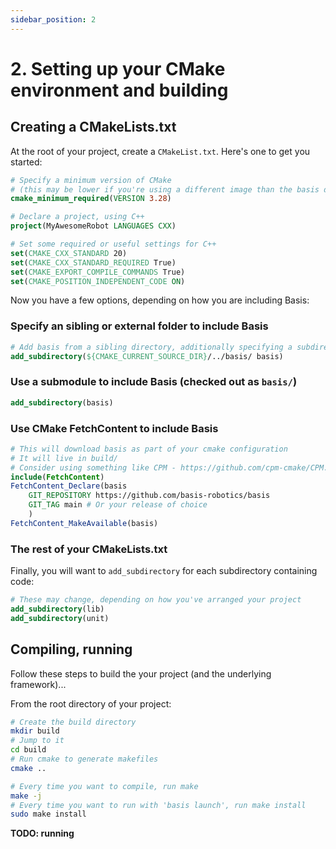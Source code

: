 ```yaml
---
sidebar_position: 2
---
```


# 2. Setting up your CMake environment and building

## Creating a CMakeLists.txt

At the root of your project, create a `CMakeList.txt`. Here's one to get you started:
```cmake title="CMakeLists.txt"
# Specify a minimum version of CMake
# (this may be lower if you're using a different image than the basis development image)
cmake_minimum_required(VERSION 3.28)

# Declare a project, using C++
project(MyAwesomeRobot LANGUAGES CXX)

# Set some required or useful settings for C++
set(CMAKE_CXX_STANDARD 20)
set(CMAKE_CXX_STANDARD_REQUIRED True)
set(CMAKE_EXPORT_COMPILE_COMMANDS True)
set(CMAKE_POSITION_INDEPENDENT_CODE ON)

```

Now you have a few options, depending on how you are including Basis:

### Specify an sibling or external folder to include Basis
```cmake title="CMakeLists.txt - subdirectories"
# Add basis from a sibling directory, additionally specifying a subdirectory underneath
add_subdirectory(${CMAKE_CURRENT_SOURCE_DIR}/../basis/ basis)
```

### Use a submodule to include Basis (checked out as `basis/`)
```cmake title="CMakeLists.txt - submodule"
add_subdirectory(basis)
```

### Use CMake FetchContent to include Basis
```cmake title="CMakeLists.txt - FetchContent"
# This will download basis as part of your cmake configuration
# It will live in build/
# Consider using something like CPM - https://github.com/cpm-cmake/CPM.cmake - if you want better caching behavior
include(FetchContent)
FetchContent_Declare(basis
    GIT_REPOSITORY https://github.com/basis-robotics/basis
    GIT_TAG main # Or your release of choice
    )
FetchContent_MakeAvailable(basis)
```

### The rest of your CMakeLists.txt

Finally, you will want to `add_subdirectory` for each subdirectory containing code:
```cmake
# These may change, depending on how you've arranged your project
add_subdirectory(lib)
add_subdirectory(unit)
```

## Compiling, running

Follow these steps to build the your project (and the underlying framework)...

From the root directory of your project:
```bash
# Create the build directory
mkdir build
# Jump to it
cd build
# Run cmake to generate makefiles
cmake ..

# Every time you want to compile, run make
make -j
# Every time you want to run with 'basis launch', run make install
sudo make install
```

**TODO: running**
